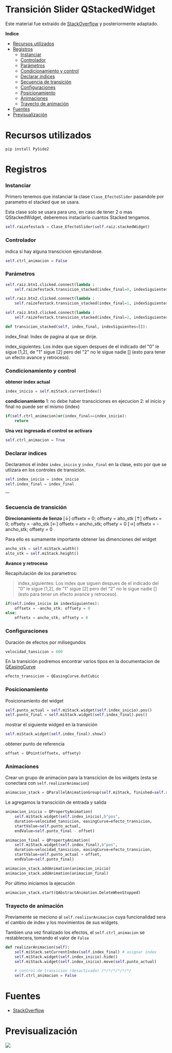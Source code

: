 # Transición Slider QStackedWidget

Este material fue extraido de [StackOverflow](https://stackoverflow.com/questions/52596386/slide-qstackedwidget-page "StackOverflow") y posteriormente adaptado.

**Indice**
  * [Recursos utilizados](#recursos-utilizados)
  * [Registros](#registros)
    -  [Instanciar](#instanciar)
    -  [Controlador](#controlador)
    -  [Parámetros](#parámetros)
    -  [Condicionamiento y control](#condicionamiento-y-control)
    -  [Declarar indices](#declarar-indices)
    -  [Secuencia de transición](#secuencia-de-transición)
    -  [Configuraciones](#configuraciones)
    -  [Posicionamiento](#posicionamiento)
    -  [Animaciones](#animaciones)
    -  [Trayecto de animación](#trayecto-de-animación)
  * [Fuentes](#fuentes)
  * [Previsualización](#previsualización)

# Recursos utilizados

`pip install PySide2`

# Registros

### Instanciar

Primero tenemos que instanciar la clase `Clase_EfectoSlider` pasandole por parametro el stacked que se usara.

Esta clase solo se usara para uno, en caso de tener 2 o mas QStackedWidget, deberemos instaciarlo cuantos Stacked tengamos.

```python
self.raizefestack = Clase_EfectoSlider(self.raiz.stackedWidget)
```

### Controlador

indica si hay alguna transcicion ejecutandose.
```python
self.ctrl_animacion = False
```

### Parámetros
```python
self.raiz.btn1.clicked.connect(lambda : 
    self.raizefestack.transicion_stacked(index_final=0, indexSiguientes=[1,2]))

self.raiz.btn2.clicked.connect(lambda : 
    self.raizefestack.transicion_stacked(index_final=1, indexSiguientes=[2]))

self.raiz.btn3.clicked.connect(lambda : 
    self.raizefestack.transicion_stacked(index_final=2, indexSiguientes=[]))
```

```python
def transicion_stacked(self, index_final, indexSiguientes=[]):
```

index_final: 
Index de pagina al que se dirije.

index_siguientes: 
Los index que siguen despues de el indicado del "0" le sigue [1,2], de "1" sigue [2]  pero del "2" no le sigue nadie [] (esto para tener un efecto avance y retroceso).

### Condicionamiento y control

**obtener index actual**

```python
index_inicio = self.miStack.currentIndex()
```

**condicionamiento**
1: no debe haber transciciones en ejecucion
2: el inicio y final no puede ser el mismo (index)

```python
if(self.ctrl_animacion)or(index_final==index_inicio):
    return
```

**Una vez ingresada el control se activara**

```python
self.ctrl_animacion = True
```

### Declarar indices

Declaramos el index `index_inicio` y `index_final` en la clase, esto por que se utlizara en los controles de transición.

```python
self.index_inicio = index_inicio
self.index_final = index_final
```


'''
### Secuencia de transición

**Direcionamiento de lienzo**
[↓] offsetx = 0; offsety = alto_stk
[↑] offsetx = 0; offsety = -alto_stk
[←] offsetx = ancho_stk; offsety = 0
[→] offsetx = -ancho_stk; offsety = 0

Para ello es sumamente importante obtener las dimenciones del widget

```python
ancho_stk = self.miStack.width()
alto_stk = self.miStack.height()
```

**Avance y retroceso**

Recapitulación de los parametros:

> index_siguientes: 
Los index que siguen despues de el indicado del "0" le sigue [1,2], de "1" sigue [2]  pero del "2" no le sigue nadie [] (esto para tener un efecto avance y retroceso).

```python
if(self.index_inicio in indexSiguientes):
    offsetx = -ancho_stk; offsety = 0
else:
    offsetx = ancho_stk; offsety = 0
```

### Configuraciones

Duración de efectos por milisegundos

```python
velocidad_tansicion = 600
```

En la transición podremos encontrar varios tipos en la documentacion de [QEasingCurve](https://doc.qt.io/qt-5/.html#Type-enum "QEasingCurve")

```python
efecto_transicion = QEasingCurve.OutCubic
```

### Posicionamiento

Posicionamiento del widget
```python
self.punto_actual = self.miStack.widget(self.index_inicio).pos()
self.punto_final = self.miStack.widget(self.index_final).pos()
```
mostrar el siguiente widged en la transición

```python
self.miStack.widget(self.index_final).show()
```

obtener punto de referencia

```python
offset = QPoint(offsetx, offsety)
```

### Animaciones

Crear un grupo de animacion para la transcicion de los widgets (esta se conectara con `self.realizarAnimacion`)

```python
animacion_stack = QParallelAnimationGroup(self.miStack, finished=self.realizarAnimacion)
```
Le agregamos la transcición de  entrada y salida

```python
animacion_inicio = QPropertyAnimation(
    self.miStack.widget(self.index_inicio),b"pos",
    duration=velocidad_tansicion, easingCurve=efecto_transicion,
    startValue=self.punto_actual,
    endValue=self.punto_final - offset)

animacion_final = QPropertyAnimation(
    self.miStack.widget(self.index_final),b"pos",
    duration=velocidad_tansicion, easingCurve=efecto_transicion,
    startValue=self.punto_actual + offset,
    endValue=self.punto_final)

animacion_stack.addAnimation(animacion_inicio)
animacion_stack.addAnimation(animacion_final)
```

Por último iniciamos la ejecución

```python
animacion_stack.start(QAbstractAnimation.DeleteWhenStopped)
```


### Trayecto de animación

Previamente se meciono al `self.realizarAnimacion` cuya funcionalidad sera el cambio de index y los movimientos de sus widgets.

Tambien una vez finalizado los efectos, el `self.ctrl_animacion` se restablecera, tomando el valor de `False`

```python
def realizarAnimacion(self):
    self.miStack.setCurrentIndex(self.index_final) # asignar index
    self.miStack.widget(self.index_inicio).hide()
    self.miStack.widget(self.index_inicio).move(self.punto_actual)

    # control de transicion (desactivado) /*/*/*/*/*/*/
    self.ctrl_animacion = False
```

# Fuentes

- [StackOverflow](https://stackoverflow.com/questions/52596386/slide-qstackedwidget-page "StackOverflow")

# Previsualización

![](https://1.bp.blogspot.com/-GHYa_LbYMGY/YFy63HczgBI/AAAAAAAAAJw/CBAEX-qohugFUMOOXBB7sqMlh1AtyMdQACLcBGAsYHQ/s1600/12461241.gif)